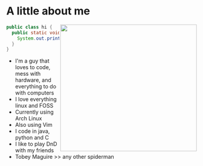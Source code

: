 # A little about me

<img align="right" width="361.5" height="337.5" src="https://user-images.githubusercontent.com/96651798/153474427-8a0bff6d-d65b-4567-b93a-702a3d5ece6a.png">


```java
public class hi {
  public static void main(String[] args) {
    System.out.println("Hello there!");
  }
}
```

- I'm a guy that loves to code, mess with hardware, and everything to do with computers
- I love everything linux and FOSS
- Currently using Arch Linux
- Also using Vim
- I code in java, python and C
- I like to play DnD with my friends
- Tobey Maguire >> any other spiderman



<!---
- 👋 Hi, I’m @ChubNub3
- 👀 I’m interested in ...
- 🌱 I’m currently learning ...
- 💞️ I’m looking to collaborate on ...
- 📫 How to reach me ...
--->
<!---
ChubNub3/ChubNub3 is a ✨ special ✨ repository because its `README.md` (this file) appears on your GitHub profile.
You can click the Preview link to take a look at your changes.
--->

